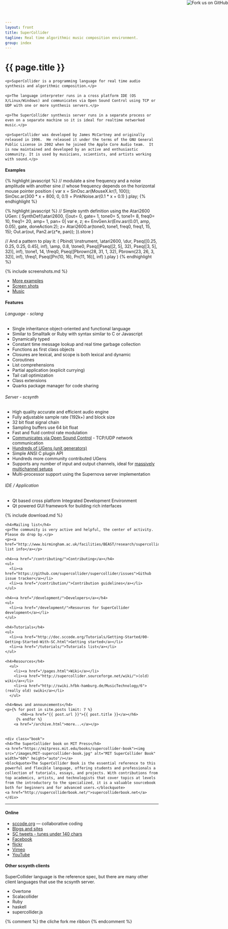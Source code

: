 ```yaml
---
layout: front
title: SuperCollider
tagline: Real time algorithmic music composition environment.
group: index
---
```


<div class="jumbotron">
    <h1>{{ page.title }}</h1>

    <p>SuperCollider is a programming language for real time audio synthesis and algorithmic composition.</p>

    <p>The language interpreter runs in a cross platform IDE (OS X/Linux/Windows) and communicates via Open Sound Control using TCP or UDP with one or more synthesis servers.</p>

    <p>The SuperCollider synthesis server runs in a separate process or even on a separate machine so it is ideal for realtime networked music.</p>

    <p>SuperCollider was developed by James McCartney and originally released in 1996.  He released it under the terms of the GNU General Public License in 2002 when he joined the Apple Core Audio team.  It is now maintained and developed by an active and enthusiastic community. It is used by musicians, scientists, and artists working with sound.</p>
</div>


<div class="row-fluid">

  <h4>Examples</h4>

{% highlight javascript %}
// modulate a sine frequency and a noise amplitude with another sine
// whose frequency depends on the horizontal mouse pointer position
{
        var x = SinOsc.ar(MouseX.kr(1, 100));
        SinOsc.ar(300 * x + 800, 0, 0.1)
        +
        PinkNoise.ar(0.1 * x + 0.1)
}.play;
{% endhighlight %}


{% highlight javascript %}
// Simple synth definition using the Atari2600 UGen:
(
SynthDef(\atari2600, {|out= 0, gate= 1, tone0= 5,
tone1= 8, freq0= 10, freq1= 20, amp= 1, pan= 0|
  var e, z;
  e= EnvGen.kr(Env.asr(0.01, amp, 0.05), gate, doneAction:2);
  z= Atari2600.ar(tone0, tone1, freq0, freq1, 15, 15);
  Out.ar(out, Pan2.ar(z*e, pan));
}).store
)

// And a pattern to play it:
(
Pbind(
  \instrument, \atari2600,
  \dur, Pseq([0.25, 0.25, 0.25, 0.45], inf),
  \amp, 0.8,
  \tone0, Pseq([Pseq([2, 5], 32), Pseq([3, 5], 32)], inf),
  \tone1, 14,
  \freq0, Pseq([Pbrown(28, 31, 1, 32), Pbrown(23, 26, 3, 32)], inf),
  \freq1, Pseq([Pn(10, 16), Pn(11, 16)], inf)
).play
)
{% endhighlight %}

{% include screenshots.md %}

<ul>
  <li><a href="/examples/supercollider-code-examples.html">More examples</a></li>
  <li><a href="/examples/screenshots.html">Screen shots</a></li>
  <li><a href="/examples/audio-examples.html">Music</a></li>
</ul>

</div>


<div class="row-fluid" id="features">
  <h4>Features</h4>

  <span class="span4">
      <h6>Language - sclang</h6>
      <ul>
        <li>Single inheritance object-oriented and functional language</li>
        <li>Similar to Smalltalk or Ruby with syntax similar to C or Javascript</li>
        <li>Dynamically typed</li>
        <li>Constant time message lookup and real time garbage collection</li>
        <li>Functions as first class objects</li>
        <li>Closures are lexical, and scope is both lexical and dynamic</li>
        <li>Coroutines</li>
        <li>List comprehensions</li>
        <li>Partial application (explicit currying)</li>
        <li>Tail call optimization</li>
        <li>Class extensions</li>
        <li>Quarks package manager for code sharing</li>
    </ul>
  </span>
  <span class="span4">
      <h6>Server - scsynth</h6>
      <ul>
        <li>High quality accurate and efficient audio engine</li>
        <li>Fully adjustable sample rate (192k+) and block size</li>
        <li>32 bit float signal chain</li>
        <li>Sampling buffers use 64 bit float</li>
        <li>Fast and fluid control rate modulation</li>
        <li><a href="http://doc.sccode.org/Reference/Server-Command-Reference.html">Communicates via Open Sound Control</a> - TCP/UDP network communication</li>
        <li><a href="http://doc.sccode.org/Browse.html#UGens">Hundreds of UGens (unit generators)</a></li>
        <li>Simple ANSI C plugin API</li>
        <li>Hundreds more community contributed UGens</li>
        <li>Supports any number of input and output channels, ideal for <a href="http://www.beast.bham.ac.uk/">massively multichannel setups</a></li>
        <li>Multi-processor support using the Supernova server implementation</li>
      </ul>
  </span>
  <span class="span3">
      <h6>IDE / Application</h6>
      <ul>
        <li>Qt based cross platform Integrated Development Environment</li>
        <li>Qt powered GUI framework for building rich interfaces</li>
      </ul>
  </span>
</div>

<div id="download">{% include download.md %}</div>


<div class="row-fluid">
  <div class="span6">

    <h4>Mailing list</h4>
    <p>The community is very active and helpful, the center of activity.  Please do drop by.</p>
    <p><a href="http://www.birmingham.ac.uk/facilities/BEAST/research/supercollider/mailinglist.aspx">mailing list info</a></p>

    <h4><a href="/contributing/">Contributing</a></h4>
    <ul>
      <li><a href="https://github.com/supercollider/supercollider/issues">Github issue tracker</a></li>
      <li><a href="/contribution/">Contribution guidelines</a></li>
    </ul>

    <h4><a href="/development/">Developers</a></h4>
    <ul>
      <li><a href="/development/">Resources for SuperCollider development</a></li>
    </ul>

    <h4>Tutorials</h4>
    <ul>
      <li><a href="http://doc.sccode.org/Tutorials/Getting-Started/00-Getting-Started-With-SC.html">Getting started</a></li>
      <li><a href="/tutorials/">Tutorials list</a></li>
    </ul>

    <h4>Resources</h4>
      <ul>
        <li><a href="/pages.html">Wiki</a></li>
        <li><a href="http://supercollider.sourceforge.net/wiki/">(old) wiki</a></li>
        <li><a href="http://swiki.hfbk-hamburg.de/MusicTechnology/6">(really old) swiki</a></li>
      </ul>

  </div>

  <div class="span6">

    <h4>News and announcements</h4>
    <p>{% for post in site.posts limit: 7 %}
           <h6><a href="{{ post.url }}">{{ post.title }}</a></h6>
         {% endfor %}
        <a href="/archive.html">more...</a></p>


    <div class="book">
    <h4>The SuperCollider book on MIT Press</h4>
    <a href="https://mitpress.mit.edu/books/supercollider-book"><img src="/images/MIT-supercollider-book.jpg" alt="MIT SuperCollider Book" width="60%" height="auto"/></a>
    <blockquote>The SuperCollider Book is the essential reference to this powerful and flexible language, offering students and professionals a collection of tutorials, essays, and projects. With contributions from top academics, artists, and technologists that cover topics at levels from the introductory to the specialized, it is a valuable sourcebook both for beginners and for advanced users.</blockquote>
    <a href="http://supercolliderbook.net/">supercolliderbook.net</a>
    </div>
  </div>
</div>

<hr />

<div class="row-fluid">
  <div class="span6">
    <h4>Online</h4>
    <ul>
      <li><a href="http://sccode.org/">sccode.org</a> — collaborative coding</li>
      <li><a href="/community/blogs-and-sites.html">Blogs and sites</a></li>
      <li><a href="http://search.twitter.com/search?q=&ands=supercollider+play">SC tweets - tunes under 140 chars</a></li>
      <li><a href="http://www.facebook.com/group.php?gid=2222754532">Facebook</a></li>
      <li><a href="http://flickr.com/groups/supercollider/pool/">flickr</a></li>
      <li><a href="http://www.vimeo.com/tag:supercollider">Vimeo</a></li>
      <li><a href="http://www.youtube.com/view_play_list?p=B813D0BDF50705D9">YouTube</a></li>
    </ul>
  </div>

  <div class="span6">
    <h4>Other scsynth clients</h4>
    <p>SuperCollider language is the reference spec, but there are many other client languages that use the scsynth server.</p>
    <ul>
    <li>Overtone</li>
    <li>Scalacollider</li>
    <li>Ruby</li>
    <li>haskell</li>
    <li>supercollider.js</li>
    </ul>
  </div>
</div>

{% comment %}
the cliche fork me ribbon
<a href="https://github.com/you"><img style="position: absolute; top: 0; right: 0; border: 0;" src="https://s3.amazonaws.com/github/ribbons/forkme_right_darkblue_121621.png" alt="Fork us on GitHub"></a>
{% endcomment %}

